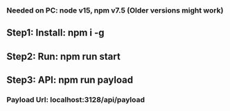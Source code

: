 ### Needed on PC: node v15, npm v7.5 (Older versions might work)

## Step1: Install: npm i -g

## Step2: Run: npm run start

## Step3: API: npm run payload
### Payload Url: localhost:3128/api/payload